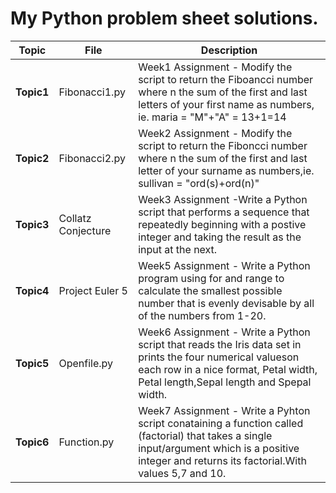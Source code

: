 # My Python problem sheet solutions.

Topic|File|Description
-----|----|-----------
**Topic1**|Fibonacci1.py|Week1 Assignment - Modify the script to return the Fiboancci number where n the sum of the first and last letters of your first name as numbers, ie. maria = "M"+"A" = 13+1=14
**Topic2**|Fibonacci2.py|Week2 Assignment - Modify the script to return the Fiboncci number where n the sum of the first and last letter of your surname as numbers,ie. sullivan = "ord(s)+ord(n)"
**Topic3**|Collatz Conjecture|Week3 Assignment -Write a Python script that performs a sequence that repeatedly beginning with a postive integer and taking the result as the input at the next.
**Topic4**|Project Euler 5|Week5 Assignment - Write a Python program using for and range to calculate the smallest possible number that is evenly devisable by all of the numbers from 1-20.
**Topic5**|Openfile.py|Week6 Assignment - Write a Python script that reads the Iris data set in prints the four numerical valueson each row in a nice format, Petal width, Petal length,Sepal length and Spepal width.
**Topic6**|Function.py|Week7 Assignment - Write a Pyhton script conataining a function called (factorial) that takes a single input/argument which is a positive integer and returns its factorial.With values 5,7 and 10.
